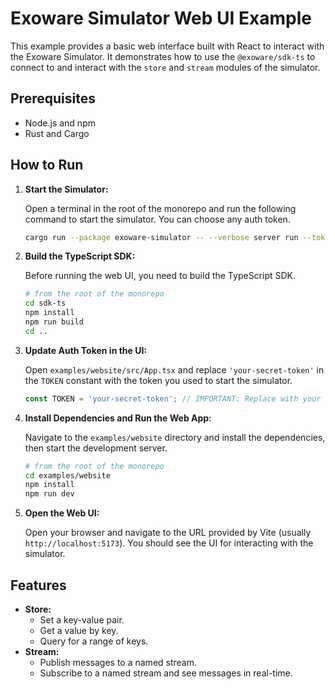 # Exoware Simulator Web UI Example

This example provides a basic web interface built with React to interact with the Exoware Simulator. It demonstrates how to use the `@exoware/sdk-ts` to connect to and interact with the `store` and `stream` modules of the simulator.

## Prerequisites

- Node.js and npm
- Rust and Cargo

## How to Run

1.  **Start the Simulator:**

    Open a terminal in the root of the monorepo and run the following command to start the simulator. You can choose any auth token.

    ```bash
    cargo run --package exoware-simulator -- --verbose server run --token your-secret-token
    ```

2.  **Build the TypeScript SDK:**

    Before running the web UI, you need to build the TypeScript SDK.

    ```bash
    # from the root of the monorepo
    cd sdk-ts
    npm install
    npm run build
    cd ..
    ```

3.  **Update Auth Token in the UI:**

    Open `examples/website/src/App.tsx` and replace `'your-secret-token'` in the `TOKEN` constant with the token you used to start the simulator.

    ```typescript
    const TOKEN = 'your-secret-token'; // IMPORTANT: Replace with your actual auth token
    ```

4.  **Install Dependencies and Run the Web App:**

    Navigate to the `examples/website` directory and install the dependencies, then start the development server.

    ```bash
    # from the root of the monorepo
    cd examples/website
    npm install
    npm run dev
    ```

5.  **Open the Web UI:**

    Open your browser and navigate to the URL provided by Vite (usually `http://localhost:5173`). You should see the UI for interacting with the simulator.

## Features

-   **Store:**
    -   Set a key-value pair.
    -   Get a value by key.
    -   Query for a range of keys.
-   **Stream:**
    -   Publish messages to a named stream.
    -   Subscribe to a named stream and see messages in real-time.
